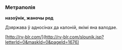 ### Метраполія
**назоўнік, жаночы род**

Дзяржава ў адносінах да калоній, якімі яна валодае.

<a rel="author">[http://rv-blr.com/](http://rv-blr.com/slounik.jsp?letterId=0&maskId=0&pageId=1676)</a>
